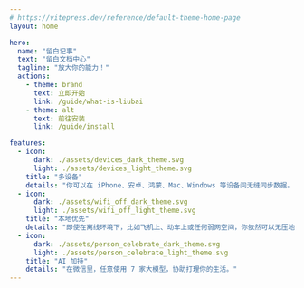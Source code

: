 ```yaml
---
# https://vitepress.dev/reference/default-theme-home-page
layout: home

hero:
  name: "留白记事"
  text: "留白文档中心"
  tagline: "放大你的能力！"
  actions:
    - theme: brand
      text: 立即开始
      link: /guide/what-is-liubai
    - theme: alt
      text: 前往安装
      link: /guide/install

features:
  - icon: 
      dark: ./assets/devices_dark_theme.svg
      light: ./assets/devices_light_theme.svg
    title: "多设备"
    details: "你可以在 iPhone、安卓、鸿蒙、Mac、Windows 等设备间无缝同步数据。"
  - icon: 
      dark: ./assets/wifi_off_dark_theme.svg
      light: ./assets/wifi_off_light_theme.svg
    title: "本地优先"
    details: "即使在离线环境下，比如飞机上、动车上或任何弱网空间，你依然可以无压地使用。"
  - icon: 
      dark: ./assets/person_celebrate_dark_theme.svg
      light: ./assets/person_celebrate_light_theme.svg
    title: "AI 加持"
    details: "在微信里，任意使用 7 家大模型，协助打理你的生活。"
---
```


